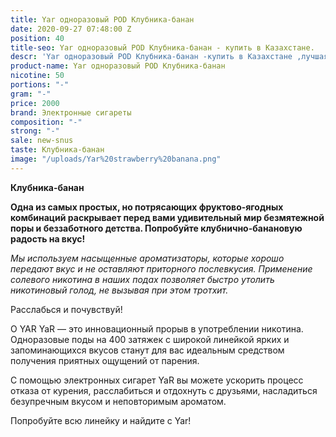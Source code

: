 ```yaml
---
title: Yar одноразовый POD Клубника-банан
date: 2020-09-27 07:48:00 Z
position: 40
title-seo: Yar одноразовый POD Клубника-банан - купить в Казахстане.
descr: 'Yar одноразовый POD Клубника-банан -купить в Казахстане ,лучшая цена '
product-name: Yar одноразовый POD Клубника-банан
nicotine: 50
portions: "-"
gram: "-"
price: 2000
brand: Электронные сигареты
composition: "-"
strong: "-"
sale: new-snus
taste: Клубника-банан
image: "/uploads/Yar%20strawberry%20banana.png"
---
```


**Клубника-банан**

**Одна из самых простых, но потрясающих фруктово-ягодных комбинаций раскрывает перед вами удивительный мир безмятежной поры и беззаботного детства. Попробуйте клубнично-банановую радость на вкус!**

*Мы используем насыщенные ароматизаторы, которые хорошо передают вкус и не оставляют приторного послевкусия. Применение солевого никотина в наших подах позволяет быстро утолить никотиновый голод, не вызывая при этом тротхит.*

Расслабься и почувствуй!

О YAR YaR — это инновационный прорыв в употреблении никотина. Одноразовые поды на 400 затяжек с широкой линейкой ярких и запоминающихся вкусов станут для вас идеальным средством получения приятных ощущений от парения.

С помощью электронных сигарет YaR вы можете ускорить процесс отказа от курения, расслабиться и отдохнуть с друзьями, насладиться безупречным вкусом и неповторимым ароматом.

Попробуйте всю линейку и найдите с Yar!